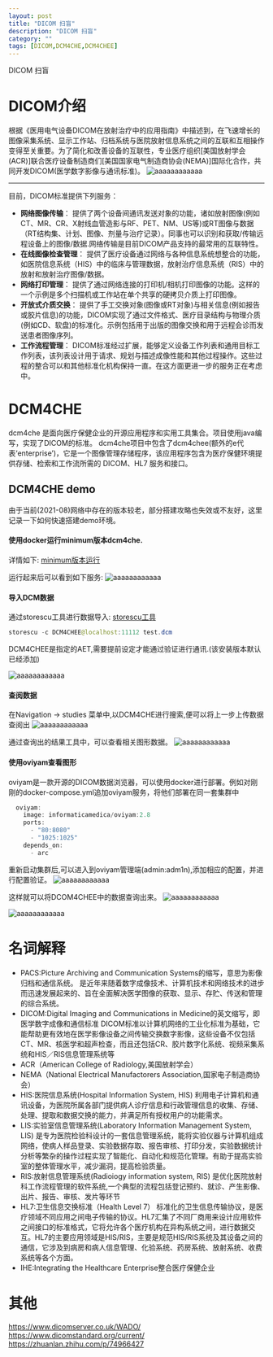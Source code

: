 ```yaml
---
layout: post
title: "DICOM 扫盲"
description: "DICOM 扫盲"
category: ""
tags: [DICOM,DCM4CHE,DCM4CHEE]
---
```


DICOM 扫盲

 
# DICOM介绍
 根据《医用电气设备DICOM在放射治疗中的应用指南》中描述到，在飞速增长的图像采集系统、显示工作站、归档系统与医院放射信息系统之间的互联和互相操作变得至关重要。为了简化和改善设备的互联性，专业医疗组织[美国放射学会(ACR)]联合医疗设备制造商们[美国国家电气制造商协会(NEMA)]国际化合作，共同开发DICOM(医学数字影像与通讯标准)。
 ![aaaaaaaaaaaa](../images/DICOM扫盲/5ea12350fa6d11ebb0fd49f3d06242d6.png)
 

* * *
  目前，DICOM标准提供下列服务：

  - **网络图像传输**：
    提供了两个设备间通讯发送对象的功能，诸如放射图像(例如CT、MR、CR、X射线血管造影与RF、PET、NM、US等)或RT图像与数据（RT结构集、计划、图像、剂量与治疗记录）。同事也可以识别和获取/传输远程设备上的图像/数据.网络传输是目前DICOM产品支持的最常用的互联特性。
  - **在线图像检查管理**：
    提供了医疗设备通过网络与各种信息系统想整合的功能，如医院信息系统（HIS）中的临床与管理数据，放射治疗信息系统（RIS）中的放射和放射治疗图像/数据。
  - **网络打印管理**：
    提供了通过网络连接的打印机/相机打印图像的功能。这样的一个示例是多个扫描机或工作站在单个共享的硬拷贝介质上打印图像。
  - **开放式介质交换**：
    提供了手工交换对象(图像或RT对象)与相关信息(例如报告或胶片信息)的功能，DICOM实现了通过文件格式、医疗目录结构与物理介质(例如CD、软盘)的标准化。示例包括用于出版的图像交换和用于远程会诊而发送患者图像序列。
  - **工作流程管理**：
    DICOM标准经过扩展，能够定义设备工作列表和通用目标工作列表，该列表设计用于请求、规划与描述成像性能和其他过程操作。这些过程的整合可以和其他标准化机构保持一直。在这方面更进一步的服务正在考虑中。
 
# DCM4CHE 
dcm4che 是面向医疗保健企业的开源应用程序和实用工具集合。项目使用java编写，实现了DICOM的标准。
dcm4che项目中包含了dcm4chee(额外的e代表‘enterprise’)，它是一个图像管理存储程序，该应用程序包含为医疗保健环境提供存储、检索和工作流所需的 DICOM、HL7 服务和接口。

## DCM4CHE demo
由于当前(2021-08)网络中存在的版本较老，部分搭建攻略也失效或不友好，这里记录一下如何快速搭建demo环境。
#### 使用docker运行minimum版本dcm4che.
详情如下:
[minimum版本运行](https://github.com/dcm4che/dcm4chee-arc-light/wiki/Run-minimum-set-of-archive-services-on-a-single-host)

运行起来后可以看到如下服务:
![aaaaaaaaaaaa](../images/DICOM扫盲/45f52490faaa11ebbb1a1f11b0a3351c.png)
#### 导入DCM数据
通过storescu工具进行数据导入:
[storescu工具](https://github.com/dcm4che/dcm4che/blob/master/dcm4che-tool/dcm4che-tool-storescu/README.md)

```java
storescu -c DCM4CHEE@localhost:11112 test.dcm
```
DCM4CHEE是指定的AET,需要提前设定才能通过验证进行通讯.(该安装版本默认已经添加)

![aaaaaaaaaaaa](../images/DICOM扫盲/87119480faab11eba86d0501193eee8d.png)

#### 查阅数据
在Navigation -> studies 菜单中,以DCM4CHE进行搜索,便可以将上一步上传数据查阅出
![aaaaaaaaaaaa](../images/DICOM扫盲/df6dd1c0faab11eba86d0501193eee8d.png)

通过查询出的结果工具中，可以查看相关图形数据。
![aaaaaaaaaaaa](../images/DICOM扫盲/6a481580faac11ebb0fd49f3d06242d6.png)

#### 使用oviyam查看图形
oviyam是一款开源的DICOM数据浏览器，可以使用docker进行部署。例如对刚刚的docker-compose.yml追加oviyam服务，将他们部署在同一套集群中

```java
  oviyam:
    image: informaticamedica/oviyam:2.8
    ports:
      - "80:8080"
      - "1025:1025"
    depends_on:
      - arc
```
重新启动集群后,可以进入到oviyam管理端(admin:adm1n),添加相应的配置，并进行配置验证。
![aaaaaaaaaaaa](../images/DICOM扫盲/f8a940a0faad11ebb494a1d4796cd9b0.png)

这样就可以将DCOM4CHEE中的数据查询出来。
![aaaaaaaaaaaa](../images/DICOM扫盲/3187d0d0faae11ebb969dba37c0615cf.png)

![aaaaaaaaaaaa](../images/DICOM扫盲/5cec5de0faae11eb9b14070fbd75ca5d.png)

# 名词解释
  - PACS:Picture Archiving and Communication Systems的缩写，意思为影像归档和通信系统。
    是近年来随着数字成像技术、计算机技术和网络技术的进步而迅速发展起来的、旨在全面解决医学图像的获取、显示、存贮、传送和管理的综合系统。
  - DICOM:Digital Imaging and Communications in Medicine的英文缩写，即医学数字成像和通信标准
    DICOM标准以计算机网络的工业化标准为基础，它能帮助更有效地在医学影像设备之间传输交换数字影像，这些设备不仅包括CT、MR、核医学和超声检查，而且还包括CR、胶片数字化系统、视频采集系统和HIS／RIS信息管理系统等
  - ACR（American College of Radiology,美国放射学会）
  - NEMA（National Electrical Manufactorers Association,国家电子制造商协会）
  - HIS:医院信息系统(Hospital Information System, HIS)
    利用电子计算机和通讯设备，为医院所属各部门提供病人诊疗信息和行政管理信息的收集、存储、处理、提取和数据交换的能力，并满足所有授权用户的功能需求。
  - LIS:实验室信息管理系统(Laboratory Information Management System, LIS)
    是专为医院检验科设计的一套信息管理系统，能将实验仪器与计算机组成网络，使病人样品登录、实验数据存取、报告审核、打印分发，实验数据统计分析等繁杂的操作过程实现了智能化、自动化和规范化管理。有助于提高实验室的整体管理水平，减少漏洞，提高检验质量。
  - RIS:放射信息管理系统(Radioiogy information system, RIS)
    是优化医院放射科工作流程管理的软件系统,一个典型的流程包括登记预约、就诊、产生影像、出片、报告、审核、发片等环节
  - HL7:卫生信息交换标准（Health Level 7）
    标准化的卫生信息传输协议，是医疗领域不同应用之间电子传输的协议。HL7汇集了不同厂商用来设计应用软件之间接口的标准格式，它将允许各个医疗机构在异构系统之间，进行数据交互。HL7的主要应用领域是HIS/RIS，主要是规范HIS/RIS系统及其设备之间的通信，它涉及到病房和病人信息管理、化验系统、药房系统、放射系统、收费系统等各个方面。
  - IHE:Integrating the Healthcare Enterprise整合医疗保健企业

 


# 其他
<https://www.dicomserver.co.uk/WADO/>
<https://www.dicomstandard.org/current/>
<https://zhuanlan.zhihu.com/p/74966427>
 